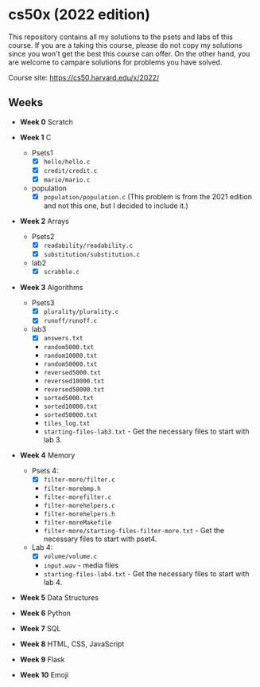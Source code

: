 # cs50x (2022 edition)
This repository contains all my solutions to the psets and labs of this course. If you are a taking this course, please do not copy my solutions since you won't get the best this course can offer. On the other hand, you are welcome to campare solutions for problems you have solved.

Course site: https://cs50.harvard.edu/x/2022/

## Weeks
- **Week 0** Scratch
- **Week 1** C
    - Psets1
        - [x] `hello/hello.c`
        - [x] `credit/credit.c`
        - [x] `mario/mario.c`
    - population
        - [x] `population/population.c` (This problem is from the 2021 edition and not this one, but I decided to include it.)

- **Week 2** Arrays
    - Psets2
        - [x] `readability/readability.c`
        - [x] `substitution/substitution.c`
    - lab2
        - [x] `scrabble.c`

- **Week 3** Algorithms
    - Psets3
        - [x] `plurality/plurality.c`
        - [x] `runoff/runoff.c`
    - lab3
        - [x] `answers.txt`
        - `random5000.txt`
        - `random10000.txt`
        - `random50000.txt`
        - `reversed5000.txt`
        - `reversed10000.txt`
        - `reversed50000.txt`
        - `sorted5000.txt`
        - `sorted10000.txt`
        - `sorted50000.txt`
        - `tiles_log.txt`
        - `starting-files-lab3.txt` - Get the necessary files to start with lab 3.

- **Week 4** Memory
    - Psets 4:
        - [x] `filter-more/filter.c`
        - `filter-morebmp.h`
        - `filter-morefilter.c`
        - `filter-morehelpers.c`
        - `filter-morehelpers.h`
        - `filter-moreMakefile`
        - `filter-more/starting-files-filter-more.txt` - Get the necessary files to start with pset4.
    - Lab 4:
        - [x] `volume/volume.c`
        - `input.wav` - media files
        - `starting-files-lab4.txt` - Get the necessary files to start with lab 4.

- **Week 5** Data Structures
- **Week 6** Python
- **Week 7** SQL
- **Week 8** HTML, CSS, JavaScript
- **Week 9** Flask
- **Week 10** Emoji
